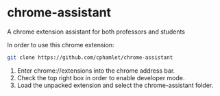 # chrome-assistant

A chrome extension assistant for both professors and students

In order to use this chrome extension:

```bash
git clone https://github.com/cphamlet/chrome-assistant
```

1. Enter chrome://extensions into the chrome address bar.
2. Check the top right box in order to enable developer mode.
3. Load the unpacked extension and select the chrome-assistant folder.
